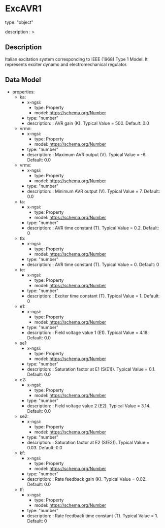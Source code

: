 # ExcAVR1
type: "object"
description : >
## Description
Italian excitation system corresponding to IEEE (1968) Type 1 Model. It represents exciter dynamo and electromechanical regulator.

## Data Model
  - properties:
    - ka:
      - x-ngsi:
        - type: Property
        - model: https://schema.org/Number
      - type: "number"
      - description: : AVR gain (K).  Typical Value = 500. Default: 0.0
    - vrmn:
      - x-ngsi:
        - type: Property
        - model: https://schema.org/Number
      - type: "number"
      - description: : Maximum AVR output (V).  Typical Value = -6. Default: 0.0
    - vrmx:
      - x-ngsi:
        - type: Property
        - model: https://schema.org/Number
      - type: "number"
      - description: : Minimum AVR output (V).  Typical Value = 7. Default: 0.0
    - ta:
      - x-ngsi:
        - type: Property
        - model: https://schema.org/Number
      - type: "number"
      - description: : AVR time constant (T).  Typical Value = 0.2. Default: 0
    - tb:
      - x-ngsi:
        - type: Property
        - model: https://schema.org/Number
      - type: "number"
      - description: : AVR time constant (T).  Typical Value = 0. Default: 0
    - te:
      - x-ngsi:
        - type: Property
        - model: https://schema.org/Number
      - type: "number"
      - description: : Exciter time constant (T).  Typical Value = 1. Default: 0
    - e1:
      - x-ngsi:
        - type: Property
        - model: https://schema.org/Number
      - type: "number"
      - description: : Field voltage value 1  (E1).  Typical Value = 4.18. Default: 0.0
    - se1:
      - x-ngsi:
        - type: Property
        - model: https://schema.org/Number
      - type: "number"
      - description: : Saturation factor at E1 (S(E1)).  Typical Value = 0.1. Default: 0.0
    - e2:
      - x-ngsi:
        - type: Property
        - model: https://schema.org/Number
      - type: "number"
      - description: : Field voltage value 2 (E2).  Typical Value = 3.14. Default: 0.0
    - se2:
      - x-ngsi:
        - type: Property
        - model: https://schema.org/Number
      - type: "number"
      - description: : Saturation factor at E2 (S(E2)).  Typical Value = 0.03. Default: 0.0
    - kf:
      - x-ngsi:
        - type: Property
        - model: https://schema.org/Number
      - type: "number"
      - description: : Rate feedback gain (K).  Typical Value = 0.02. Default: 0.0
    - tf:
      - x-ngsi:
        - type: Property
        - model: https://schema.org/Number
      - type: "number"
      - description: : Rate feedback time constant (T).  Typical Value = 1. Default: 0
